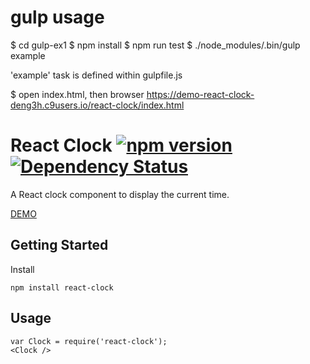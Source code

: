 # gulp usage
$ cd gulp-ex1
$ npm install
$ npm run test
$ ./node_modules/.bin/gulp example

'example' task is defined within gulpfile.js 

$ open index.html, then browser
https://demo-react-clock-deng3h.c9users.io/react-clock/index.html

# React Clock [![npm version](https://badge.fury.io/js/react-clock.svg)](http://badge.fury.io/js/react-clock) [![Dependency Status](https://david-dm.org/ryanburgess/react-clock.svg)](https://david-dm.org/ryanburgess/react-clock)
A React clock component to display the current time.

[DEMO](http://htmlpreview.github.io/?https://github.com/ryanburgess/react-clock/master/index.html)

## Getting Started

Install

```
npm install react-clock
```

## Usage

```
var Clock = require('react-clock');
<Clock />
```
